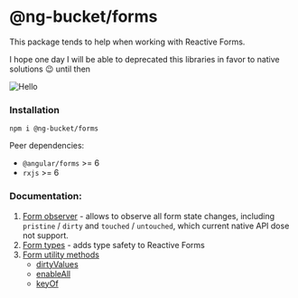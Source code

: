 # @ng-bucket/forms
This package tends to help when working with Reactive Forms.

I hope one day I will be able to deprecated this libraries in favor to native solutions :wink: until then

![Hello](https://render.bitstrips.com/v2/cpanel/fb695398-7ef1-4461-987b-73d3a97805fd-bdc2f301-a578-49ad-a6e1-f1fe69b63df9-v1.png?transparent=1&palette=1)

### Installation
`npm i @ng-bucket/forms`

Peer dependencies:
 * `@angular/forms` >= 6
 * `rxjs` >= 6

### Documentation:
1. [Form observer](./docs/form-observer.md) - allows to observe all form state changes, including `pristine` / `dirty` and `touched` / `untouched`, which current native API dose not support.
2. [Form types](./docs/typed-form.md) - adds type safety to Reactive Forms
3. [Form utility methods](./docs/utility.md)
    * [dirtyValues](./docs/utility.md#dirtyValues)
    * [enableAll](./docs/utility.md#enableAll)
    * [keyOf](./docs/utility.md#keyOf)

